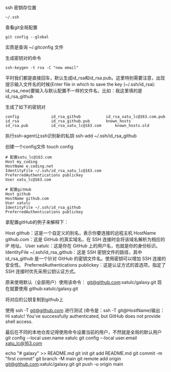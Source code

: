ssh 密钥存位置
```shell
~/.ssh
```

查看git全局配置
```
git config --global
```
实质是查询 ~/.gitconfig 文件

生成密钥对的命令
```shell
ssh-keygen -t rsa -C "new email"
```
平时我们都是直接回车，默认生成id_rsa和id_rsa.pub。这里特别需要注意，出现提示输入文件名的时候(Enter file in which to save the key (~/.ssh/id_rsa): id_rsa_new)要输入与默认配置不一样的文件名，比如：我这里填的是 id_rsa_github

生成了如下的密钥对
```
config				id_rsa_github			id_rsa_xatu_lc@163.com.pub
id_rsa				id_rsa_github.pub		known_hosts
id_rsa.pub			id_rsa_xatu_lc@163.com		known_hosts.old
```

 执行ssh-agent让ssh识别新的私钥
ssh-add ~/.ssh/id_rsa_github

创建一个config文件
touch config

```
# 配置xatu_lc@163.com
Host my_coding
HostName e.coding.net
IdentityFile ~/.ssh/id_rsa_xatu_lc@163.com
PreferredAuthentications publickey
User xatu_lc@163.com

# 配置gitHub
Host github
HostName github.com
User xatulc
IdentityFile ~/.ssh/id_rsa_github
PreferredAuthentications publickey
```

拿配置gitHub的例子来解释下：

Host github：这是一个自定义的别名，表示你要连接的远程主机
HostName github.com：这是 GitHub 的真实域名，在 SSH 连接时会将该域名解析为相应的 IP 地址。
User xatulc：这是你在 GitHub 上的用户名，也就是你的身份标识。
IdentityFile ~/.ssh/id_rsa_github：这是 SSH 密钥文件的路径，其中 id_rsa_github 是一个针对 GitHub 的密钥文件名。使用密钥可以增加 SSH 连接的安全性。
PreferredAuthentications publickey：这是认证方式的首选项，指定了 SSH 连接时优先采用公钥认证方式。

原来使用默认（全部用户）使用该命令：  git@github.com:xatulc/galaxy.git
现在就要使用 github:xatulc/galaxy.git


将对应的公钥复制到github上
 
使用 ssh -T git@github.com 进行测试 (命令是：ssh -T git@HostName)输出：
Hi xatulc! You've successfully authenticated, but GitHub does not provide shell access.

最后在不同的本地仓库记得使用命令设置当前的用户，不然就是全局的默认用户
git config --local user.name xatulc
git config --local user.email xatu_lc@163.com



echo "# galaxy" >> README.md
git init
git add README.md
git commit -m "first commit"
git branch -M main
git remote add origin git@github.com:xatulc/galaxy.git
git push -u origin main
